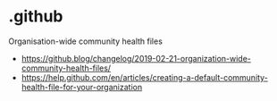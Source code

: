 # .github

Organisation-wide community health files

* https://github.blog/changelog/2019-02-21-organization-wide-community-health-files/
* https://help.github.com/en/articles/creating-a-default-community-health-file-for-your-organization
